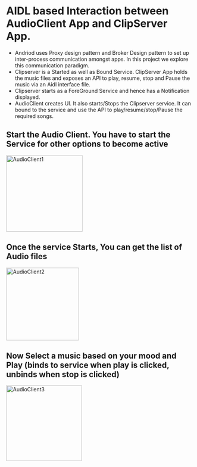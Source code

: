 # AIDL based Interaction between AudioClient App and ClipServer App.
- Andriod uses Proxy design pattern and Broker Design pattern to set up inter-process communication amongst apps. In this project we explore this communication paradigm.
- Clipserver is a Started as well as Bound Service. ClipServer App holds the music files and exposes an API to play, resume, stop and Pause the music via an Aidl interface file.
- Clipserver starts as a ForeGround Service and hence has a Notification displayed.
- AudioClient creates UI. It also starts/Stops the Clipserver service. It can bound to the service and use the API to play/resume/stop/Pause the required songs.
## Start the Audio Client. You have to start the Service for other options to become active
<img width="205" alt="AudioClient1" src="https://github.com/Jaykakkad82/Andriod_InterApp_Communication1/assets/97722419/987c8aec-0b33-4fa8-9a89-1f6896582cf5">

## Once the service Starts, You can get the list of Audio files
<img width="195" alt="AudioClient2" src="https://github.com/Jaykakkad82/Andriod_InterApp_Communication1/assets/97722419/13446f78-8cfd-48af-83ad-2b6483d8a88f">

## Now Select a music based on your mood and Play (binds to service when play is clicked, unbinds when stop is clicked)
<img width="203" alt="AudioClient3" src="https://github.com/Jaykakkad82/Andriod_InterApp_Communication1/assets/97722419/f5c65b56-aacc-4aea-825a-80bbb34b40c8">
